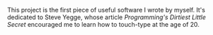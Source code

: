 This project is the first piece of useful software I wrote by myself. It's
dedicated to Steve Yegge, whose article *Programming's Dirtiest Little Secret*
encouraged me to learn how to touch-type at the age of 20.
